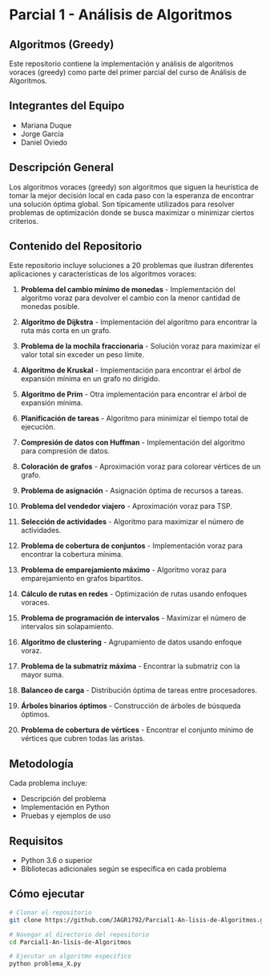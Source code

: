 # Parcial 1 - Análisis de Algoritmos

## Algoritmos (Greedy)

Este repositorio contiene la implementación y análisis de algoritmos voraces (greedy) como parte del primer parcial del curso de Análisis de Algoritmos.

## Integrantes del Equipo
- Mariana Duque
- Jorge García
- Daniel Oviedo

## Descripción General

Los algoritmos voraces (greedy) son algoritmos que siguen la heurística de tomar la mejor decisión local en cada paso con la esperanza de encontrar una solución óptima global. Son típicamente utilizados para resolver problemas de optimización donde se busca maximizar o minimizar ciertos criterios.

## Contenido del Repositorio

Este repositorio incluye soluciones a 20 problemas que ilustran diferentes aplicaciones y características de los algoritmos voraces:

1. **Problema del cambio mínimo de monedas** - Implementación del algoritmo voraz para devolver el cambio con la menor cantidad de monedas posible.

2. **Algoritmo de Dijkstra** - Implementación del algoritmo para encontrar la ruta más corta en un grafo.

3. **Problema de la mochila fraccionaria** - Solución voraz para maximizar el valor total sin exceder un peso límite.

4. **Algoritmo de Kruskal** - Implementación para encontrar el árbol de expansión mínima en un grafo no dirigido.

5. **Algoritmo de Prim** - Otra implementación para encontrar el árbol de expansión mínima.

6. **Planificación de tareas** - Algoritmo para minimizar el tiempo total de ejecución.

7. **Compresión de datos con Huffman** - Implementación del algoritmo para compresión de datos.

8. **Coloración de grafos** - Aproximación voraz para colorear vértices de un grafo.

9. **Problema de asignación** - Asignación óptima de recursos a tareas.

10. **Problema del vendedor viajero** - Aproximación voraz para TSP.

11. **Selección de actividades** - Algoritmo para maximizar el número de actividades.

12. **Problema de cobertura de conjuntos** - Implementación voraz para encontrar la cobertura mínima.

13. **Problema de emparejamiento máximo** - Algoritmo voraz para emparejamiento en grafos bipartitos.

14. **Cálculo de rutas en redes** - Optimización de rutas usando enfoques voraces.

15. **Problema de programación de intervalos** - Maximizar el número de intervalos sin solapamiento.

16. **Algoritmo de clustering** - Agrupamiento de datos usando enfoque voraz.

17. **Problema de la submatriz máxima** - Encontrar la submatriz con la mayor suma.

18. **Balanceo de carga** - Distribución óptima de tareas entre procesadores.

19. **Árboles binarios óptimos** - Construcción de árboles de búsqueda óptimos.

20. **Problema de cobertura de vértices** - Encontrar el conjunto mínimo de vértices que cubren todas las aristas.

## Metodología

Cada problema incluye:
- Descripción del problema
- Implementación en Python
- Pruebas y ejemplos de uso

## Requisitos

- Python 3.6 o superior
- Bibliotecas adicionales según se especifica en cada problema

## Cómo ejecutar

```bash
# Clonar el repositorio
git clone https://github.com/JAGR1792/Parcial1-An-lisis-de-Algoritmos.git

# Navegar al directorio del repositorio
cd Parcial1-An-lisis-de-Algoritmos

# Ejecutar un algoritmo específico
python problema_X.py
```

